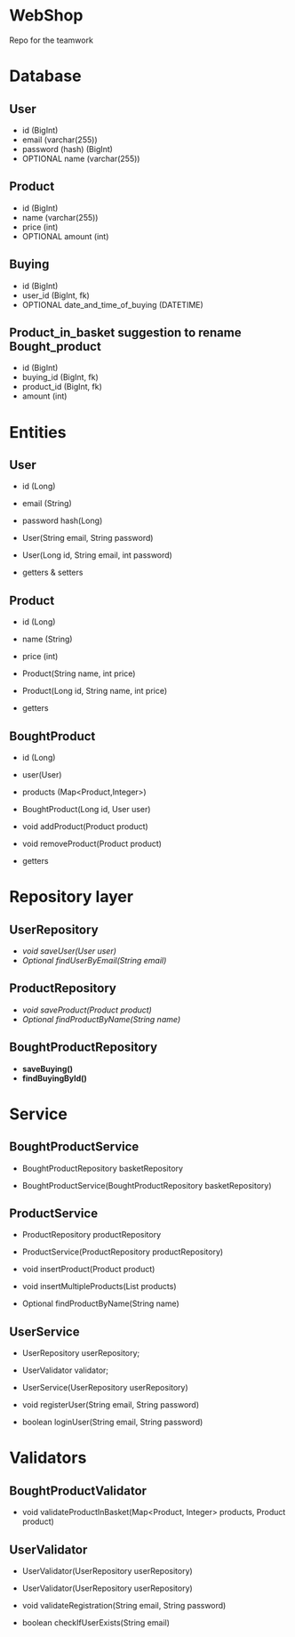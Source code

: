 # WebShop
Repo for the teamwork

# Database

## User
- id (BigInt)
- email (varchar(255))
- password (hash) (BigInt)
- OPTIONAL name (varchar(255)) 

## Product
- id (BigInt)
- name (varchar(255))
- price (int)
- OPTIONAL amount (int) 

## Buying
- id (BigInt)
- user_id (BigInt, fk)
- OPTIONAL date_and_time_of_buying (DATETIME) 

## Product_in_basket suggestion to rename Bought_product
- id (BigInt)
- buying_id (BigInt, fk)
- product_id (BigInt, fk)
- amount (int)

# Entities

## User
- id (Long)
- email (String)
- password hash(Long)


- User(String email, String password)
- User(Long id, String email, int password)
- getters & setters

## Product
- id (Long)
- name (String)
- price (int)


- Product(String name, int price)
- Product(Long id, String name, int price)
- getters

## BoughtProduct
- id (Long)
- user(User)
- products (Map<Product,Integer>)


- BoughtProduct(Long id, User user)
- void addProduct(Product product)
- void removeProduct(Product product)
- getters


# Repository layer

## UserRepository

- _void saveUser(User user)_
- _Optional<User> findUserByEmail(String email)_

## ProductRepository

- _void saveProduct(Product product)_
- _Optional<Product> findProductByName(String name)_

## BoughtProductRepository

- __saveBuying()__
- __findBuyingById()__

# Service

## BoughtProductService

- BoughtProductRepository basketRepository


- BoughtProductService(BoughtProductRepository basketRepository)

## ProductService

- ProductRepository productRepository


- ProductService(ProductRepository productRepository)
- void insertProduct(Product product)
- void insertMultipleProducts(List<Product> products)
- Optional<Product> findProductByName(String name)


## UserService

- UserRepository userRepository;
- UserValidator validator;


- UserService(UserRepository userRepository)
- void registerUser(String email, String password)
- boolean loginUser(String email, String password)


# Validators

## BoughtProductValidator

- void validateProductInBasket(Map<Product, Integer> products, Product product)

## UserValidator

- UserValidator(UserRepository userRepository)


- UserValidator(UserRepository userRepository)
- void validateRegistration(String email, String password)
- boolean checkIfUserExists(String email)

